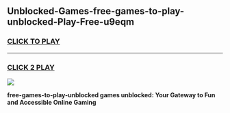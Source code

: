 
## Unblocked-Games-free-games-to-play-unblocked-Play-Free-u9eqm
<h3>
<a href="https://premium76.site?title=free-games-to-play-unblocked&ref=20A">CLICK TO PLAY</a></h3>
<hr>

<h3>
<a href="https://premium76.site?title=free-games-to-play-unblocked&ref=20A">CLICK 2 PLAY</a>
  
</h3>

<a href="https://premium76.site?title=free-games-to-play-unblocked&ref=20A"><img src="https://clearcache.store/games.png"></a>


**free-games-to-play-unblocked games unblocked: Your Gateway to Fun and Accessible Online Gaming**
